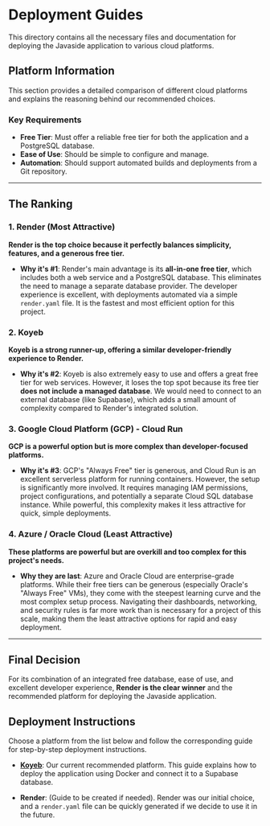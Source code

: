 # Deployment Guides

This directory contains all the necessary files and documentation for deploying the Javaside application to various cloud platforms.

## Platform Information

This section provides a detailed comparison of different cloud platforms and explains the reasoning behind our recommended choices.

### Key Requirements

- **Free Tier**: Must offer a reliable free tier for both the application and a PostgreSQL database.
- **Ease of Use**: Should be simple to configure and manage.
- **Automation**: Should support automated builds and deployments from a Git repository.

---

## The Ranking

### 1. Render (Most Attractive)

**Render is the top choice because it perfectly balances simplicity, features, and a generous free tier.**

- **Why it's #1**: Render's main advantage is its **all-in-one free tier**, which includes both a web service and a PostgreSQL database. This eliminates the need to manage a separate database provider. The developer experience is excellent, with deployments automated via a simple `render.yaml` file. It is the fastest and most efficient option for this project.

### 2. Koyeb

**Koyeb is a strong runner-up, offering a similar developer-friendly experience to Render.**

- **Why it's #2**: Koyeb is also extremely easy to use and offers a great free tier for web services. However, it loses the top spot because its free tier **does not include a managed database**. We would need to connect to an external database (like Supabase), which adds a small amount of complexity compared to Render's integrated solution.

### 3. Google Cloud Platform (GCP) - Cloud Run

**GCP is a powerful option but is more complex than developer-focused platforms.**

- **Why it's #3**: GCP's "Always Free" tier is generous, and Cloud Run is an excellent serverless platform for running containers. However, the setup is significantly more involved. It requires managing IAM permissions, project configurations, and potentially a separate Cloud SQL database instance. While powerful, this complexity makes it less attractive for quick, simple deployments.

### 4. Azure / Oracle Cloud (Least Attractive)

**These platforms are powerful but are overkill and too complex for this project's needs.**

- **Why they are last**: Azure and Oracle Cloud are enterprise-grade platforms. While their free tiers can be generous (especially Oracle's "Always Free" VMs), they come with the steepest learning curve and the most complex setup process. Navigating their dashboards, networking, and security rules is far more work than is necessary for a project of this scale, making them the least attractive options for rapid and easy deployment.

---

## Final Decision

For its combination of an integrated free database, ease of use, and excellent developer experience, **Render is the clear winner** and the recommended platform for deploying the Javaside application.

## Deployment Instructions

Choose a platform from the list below and follow the corresponding guide for step-by-step deployment instructions.

- **[Koyeb](./KOYEB.md)**: Our current recommended platform. This guide explains how to deploy the application using Docker and connect it to a Supabase database.

- **Render**: (Guide to be created if needed). Render was our initial choice, and a `render.yaml` file can be quickly generated if we decide to use it in the future.
